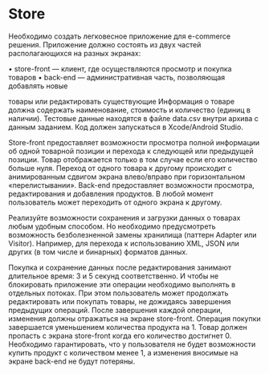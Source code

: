 # Store
Необходимо создать легковесное приложение для e-commerce решения. Приложение должно состоять из двух частей располагающихся на разных экранах:

• store-front — клиент, где осуществляются просмотр и покупка товаров
• back-end — административная часть, позволяющая добавлять новые

товары или редактировать существующие
Информация о товаре должна содержать наименование, стоимость и количество (единиц в наличии). Тестовые данные находятся в файле data.csv внутри архива с данным заданием. Код должен запускаться в Xcode/Android Studio.

Store-front предоставляет возможности просмотра полной информации об одной товарной позиции и перехода к следующей или предыдущей позиции. Товар отображается только в том случае если его количество больше нуля. Переход от одного товара к другому происходит с анимированным сдвигом экрана влево/вправо при горизонтальном «перелистывании».
Back-end предоставляет возможности просмотра, редактирования и добавления продуктов.
В любой момент пользователь может переходить от одного экрана к другому.

Реализуйте возможности сохранения и загрузки данных о товарах любым удобным способом. Но необходимо предусмотреть возможность безболезненной замены хранилища (паттерн Adapter или Visitor). Например, для перехода к использованию XML, JSON или других (в том числе и бинарных) форматов данных.

Покупка и сохранение данных после редактирования занимают длительное время: 3 и 5 секунд соответственно. И чтобы не блокировать приложение эти операции необходимо выполнять в отдельных потоках. При этом пользователь может продолжать редактировать или покупать товары, не дожидаясь завершения предыдущих операций. После завершения каждой операции, изменения должны отражаться на экране store-front.
Операция покупки завершается уменьшением количества продукта на 1. Товар должен пропасть с экрана store-front когда его количество достигнет 0.
Необходимо гарантировать, что у пользователя не будет возможности купить продукт с количеством менее 1, а изменения вносимые на экране back-end не будут потеряны.
